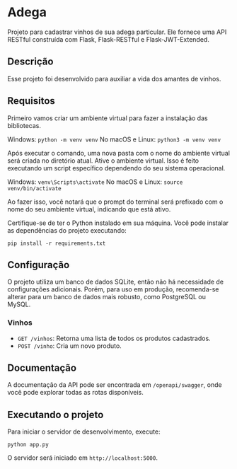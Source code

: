 # Adega

Projeto para cadastrar vinhos de sua adega particular. Ele fornece uma API RESTful construída com Flask, Flask-RESTful e Flask-JWT-Extended.

## Descrição

Esse projeto foi desenvolvido para auxiliar a vida dos amantes de vinhos.


## Requisitos

Primeiro vamos criar um ambiente virtual para fazer a instalação das bibliotecas.

Windows:
`python -m venv venv`
No macOS e Linux:
`python3 -m venv venv`

Após executar o comando, uma nova pasta com o nome do ambiente virtual será criada no diretório atual.
Ative o ambiente virtual. Isso é feito executando um script específico dependendo do seu sistema operacional.

Windows:
`venv\Scripts\activate`
No macOS e Linux:
`source venv/bin/activate`

Ao fazer isso, você notará que o prompt do terminal será prefixado com o nome do seu ambiente virtual, indicando que está ativo.

Certifique-se de ter o Python instalado em sua máquina. Você pode instalar as dependências do projeto executando:

`pip install -r requirements.txt`

## Configuração

O projeto utiliza um banco de dados SQLite, então não há necessidade de configurações adicionais. Porém, para uso em produção, recomenda-se alterar para um banco de dados mais robusto, como PostgreSQL ou MySQL.

### Vinhos

- `GET /vinhos`: Retorna uma lista de todos os produtos cadastrados.
- `POST /vinho`: Cria um novo produto.

## Documentação

A documentação da API pode ser encontrada em `/openapi/swagger`, onde você pode explorar todas as rotas disponíveis.

## Executando o projeto

Para iniciar o servidor de desenvolvimento, execute:

`python app.py`

O servidor será iniciado em `http://localhost:5000`.
